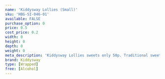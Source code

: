 ```yaml
---
name: 'Kiddysway Lollies (Small)'
sku: 'HBG-SI-046-01'
available: FALSE
purchase_option: 0
price: 0.5
cost_price: 0.2
width: 0
height: 0
depth: 0
weight: 0
meta_description: 'Kiddysway Lollies sweets only 50p. Traditional sweets and more at Humbugs Confectionery Store. Specialists in satisfying your sweet tooth!'
brand: Kiddysway
type: [Wrapped]
free: [Alcohol]
---
```

